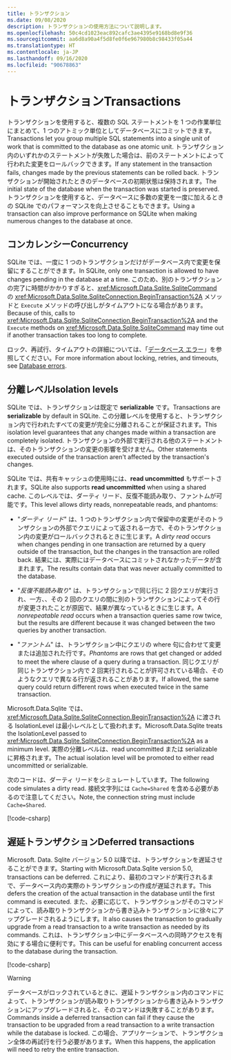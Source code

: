 ```yaml
---
title: トランザクション
ms.date: 09/08/2020
description: トランザクションの使用方法について説明します。
ms.openlocfilehash: 50c4cd1023eac892cafc3ae4395e9168bd8e9f36
ms.sourcegitcommit: aa6d8a90a4f5d8fe0f6e967980b8c98433f05a44
ms.translationtype: HT
ms.contentlocale: ja-JP
ms.lasthandoff: 09/16/2020
ms.locfileid: "90678863"
---
```

# <a name="transactions"></a><span data-ttu-id="1ead1-103">トランザクション</span><span class="sxs-lookup"><span data-stu-id="1ead1-103">Transactions</span></span>

<span data-ttu-id="1ead1-104">トランザクションを使用すると、複数の SQL ステートメントを 1 つの作業単位にまとめて、1 つのアトミック単位としてデータベースにコミットできます。</span><span class="sxs-lookup"><span data-stu-id="1ead1-104">Transactions let you group multiple SQL statements into a single unit of work that is committed to the database as one atomic unit.</span></span> <span data-ttu-id="1ead1-105">トランザクション内のいずれかのステートメントが失敗した場合は、前のステートメントによって行われた変更をロールバックできます。</span><span class="sxs-lookup"><span data-stu-id="1ead1-105">If any statement in the transaction fails, changes made by the previous statements can be rolled back.</span></span> <span data-ttu-id="1ead1-106">トランザクションが開始されたときのデータベースの初期状態は保持されます。</span><span class="sxs-lookup"><span data-stu-id="1ead1-106">The initial state of the database when the transaction was started is preserved.</span></span> <span data-ttu-id="1ead1-107">トランザクションを使用すると、データベースに多数の変更を一度に加えるときの SQLite でのパフォーマンスを向上させることもできます。</span><span class="sxs-lookup"><span data-stu-id="1ead1-107">Using a transaction can also improve performance on SQLite when making numerous changes to the database at once.</span></span>

## <a name="concurrency"></a><span data-ttu-id="1ead1-108">コンカレンシー</span><span class="sxs-lookup"><span data-stu-id="1ead1-108">Concurrency</span></span>

<span data-ttu-id="1ead1-109">SQLite では、一度に 1 つのトランザクションだけがデータベース内で変更を保留にすることができます。</span><span class="sxs-lookup"><span data-stu-id="1ead1-109">In SQLite, only one transaction is allowed to have changes pending in the database at a time.</span></span> <span data-ttu-id="1ead1-110">このため、別のトランザクションの完了に時間がかかりすぎると、<xref:Microsoft.Data.Sqlite.SqliteCommand> の <xref:Microsoft.Data.Sqlite.SqliteConnection.BeginTransaction%2A> メソッドと `Execute` メソッドの呼び出しがタイムアウトになる場合があります。</span><span class="sxs-lookup"><span data-stu-id="1ead1-110">Because of this, calls to <xref:Microsoft.Data.Sqlite.SqliteConnection.BeginTransaction%2A> and the `Execute` methods on <xref:Microsoft.Data.Sqlite.SqliteCommand> may time out if another transaction takes too long to complete.</span></span>

<span data-ttu-id="1ead1-111">ロック、再試行、タイムアウトの詳細については、「[データベース エラー](database-errors.md)」を参照してください。</span><span class="sxs-lookup"><span data-stu-id="1ead1-111">For more information about locking, retries, and timeouts, see [Database errors](database-errors.md).</span></span>

## <a name="isolation-levels"></a><span data-ttu-id="1ead1-112">分離レベル</span><span class="sxs-lookup"><span data-stu-id="1ead1-112">Isolation levels</span></span>

<span data-ttu-id="1ead1-113">SQLite では、トランザクションは既定で **serializable** です。</span><span class="sxs-lookup"><span data-stu-id="1ead1-113">Transactions are **serializable** by default in SQLite.</span></span> <span data-ttu-id="1ead1-114">この分離レベルを使用すると、トランザクション内で行われたすべての変更が完全に分離されることが保証されます。</span><span class="sxs-lookup"><span data-stu-id="1ead1-114">This isolation level guarantees that any changes made within a transaction are completely isolated.</span></span> <span data-ttu-id="1ead1-115">トランザクションの外部で実行される他のステートメントは、そのトランザクションの変更の影響を受けません。</span><span class="sxs-lookup"><span data-stu-id="1ead1-115">Other statements executed outside of the transaction aren't affected by the transaction's changes.</span></span>

<span data-ttu-id="1ead1-116">SQLite では、共有キャッシュの使用時には、**read uncommitted** もサポートされます。</span><span class="sxs-lookup"><span data-stu-id="1ead1-116">SQLite also supports **read uncommitted** when using a shared cache.</span></span> <span data-ttu-id="1ead1-117">このレベルでは、ダーティ リード、反復不能読み取り、ファントムが可能です。</span><span class="sxs-lookup"><span data-stu-id="1ead1-117">This level allows dirty reads, nonrepeatable reads, and phantoms:</span></span>

- <span data-ttu-id="1ead1-118">"*ダーティ リード*" は、1 つのトランザクション内で保留中の変更がそのトランザクションの外部でクエリによって返される一方で、そのトランザクション内の変更がロールバックされるときに生じます。</span><span class="sxs-lookup"><span data-stu-id="1ead1-118">A *dirty read* occurs when changes pending in one transaction are returned by a query outside of the transaction, but the changes in the transaction are rolled back.</span></span> <span data-ttu-id="1ead1-119">結果には、実際にはデータベースにコミットされなかったデータが含まれます。</span><span class="sxs-lookup"><span data-stu-id="1ead1-119">The results contain data that was never actually committed to the database.</span></span>

- <span data-ttu-id="1ead1-120">"*反復不能読み取り*" は、トランザクションで同じ行に 2 回クエリが実行され、一方、、その 2 回のクエリの間に別のトランザクションによってその行が変更されたことが原因で、結果が異なっているときに生じます。</span><span class="sxs-lookup"><span data-stu-id="1ead1-120">A *nonrepeatable read* occurs when a transaction queries same row twice, but the results are different because it was changed between the two queries by another transaction.</span></span>

- <span data-ttu-id="1ead1-121">"*ファントム*" は、トランザクション中にクエリの where 句に合わせて変更または追加された行です。</span><span class="sxs-lookup"><span data-stu-id="1ead1-121">*Phantoms* are rows that get changed or added to meet the where clause of a query during a transaction.</span></span> <span data-ttu-id="1ead1-122">同じクエリが同じトランザクション内で 2 回実行されることが許可されている場合、そのようなクエリで異なる行が返されることがあります。</span><span class="sxs-lookup"><span data-stu-id="1ead1-122">If allowed, the same query could return different rows when executed twice in the same transaction.</span></span>

<span data-ttu-id="1ead1-123">Microsoft.Data.Sqlite では、<xref:Microsoft.Data.Sqlite.SqliteConnection.BeginTransaction%2A> に渡される IsolationLevel は最小レベルとして扱われます。</span><span class="sxs-lookup"><span data-stu-id="1ead1-123">Microsoft.Data.Sqlite treats the IsolationLevel passed to <xref:Microsoft.Data.Sqlite.SqliteConnection.BeginTransaction%2A> as a minimum level.</span></span> <span data-ttu-id="1ead1-124">実際の分離レベルは、read uncommitted または serializable に昇格されます。</span><span class="sxs-lookup"><span data-stu-id="1ead1-124">The actual isolation level will be promoted to either read uncommitted or serializable.</span></span>

<span data-ttu-id="1ead1-125">次のコードは、ダーティ リードをシミュレートしています。</span><span class="sxs-lookup"><span data-stu-id="1ead1-125">The following code simulates a dirty read.</span></span> <span data-ttu-id="1ead1-126">接続文字列には `Cache=Shared` を含める必要があるので注意してください。</span><span class="sxs-lookup"><span data-stu-id="1ead1-126">Note, the connection string must include `Cache=Shared`.</span></span>

[!code-csharp[](../../../../samples/snippets/standard/data/sqlite/DirtyReadSample/Program.cs?name=snippet_DirtyRead)]

## <a name="deferred-transactions"></a><span data-ttu-id="1ead1-127">遅延トランザクション</span><span class="sxs-lookup"><span data-stu-id="1ead1-127">Deferred transactions</span></span>

<span data-ttu-id="1ead1-128">Microsoft. Data. Sqlite バージョン 5.0 以降では、トランザクションを遅延させることができます。</span><span class="sxs-lookup"><span data-stu-id="1ead1-128">Starting with Microsoft.Data.Sqlite version 5.0, transactions can be deferred.</span></span> <span data-ttu-id="1ead1-129">これにより、最初のコマンドが実行されるまで、データベース内の実際のトランザクションの作成が遅延されます。</span><span class="sxs-lookup"><span data-stu-id="1ead1-129">This defers the creation of the actual transaction in the database until the first command is executed.</span></span> <span data-ttu-id="1ead1-130">また、必要に応じて、トランザクションがそのコマンドによって、読み取りトランザクションから書き込みトランザクションに徐々にアップグレードされるようにします。</span><span class="sxs-lookup"><span data-stu-id="1ead1-130">It also causes the transaction to gradually upgrade from a read transaction to a write transaction as needed by its commands.</span></span> <span data-ttu-id="1ead1-131">これは、トランザクション中にデータベースへの同時アクセスを有効にする場合に便利です。</span><span class="sxs-lookup"><span data-stu-id="1ead1-131">This can be useful for enabling concurrent access to the database during the transaction.</span></span>

[!code-csharp[](../../../../samples/snippets/standard/data/sqlite/DeferredTransactionSample/Program.cs?name=snippet_DeferredTransaction)]

> [!WARNING]
> <span data-ttu-id="1ead1-132">データベースがロックされているときに、遅延トランザクション内のコマンドによって、トランザクションが読み取りトランザクションから書き込みトランザクションにアップグレードされると、そのコマンドは失敗することがあります。</span><span class="sxs-lookup"><span data-stu-id="1ead1-132">Commands inside a deferred transaction can fail if they cause the transaction to be upgraded from a read transaction to a write transaction while the database is locked.</span></span> <span data-ttu-id="1ead1-133">この場合、アプリケーションで、トランザクション全体の再試行を行う必要があります。</span><span class="sxs-lookup"><span data-stu-id="1ead1-133">When this happens, the application will need to retry the entire transaction.</span></span>
